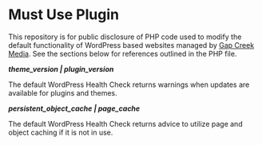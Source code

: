 # Must Use Plugin

This repository is for public disclosure of PHP code used to modify the default functionality of WordPress based websites managed by [Gap Creek Media](https://gapcreekmedia.com/). See the sections below for references outlined in the PHP file.

***_theme_version | plugin_version_***

The default WordPress Health Check returns warnings when updates are available for plugins and themes.

***_persistent_object_cache | page_cache_***

The default WordPress Health Check returns advice to utilize page and object caching if it is not in use.
